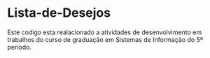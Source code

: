 # Lista-de-Desejos

Este codigo esta realacionado a atividades de desenvolvimento em trabalhos do curso de graduação em 
Sistemas de Informação do 5º periodo.
